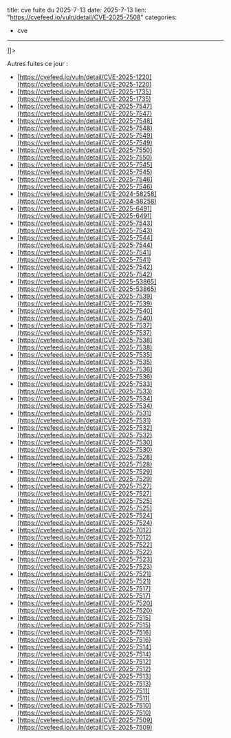  
title: cve fuite du 2025-7-13
date: 2025-7-13
lien: "https://cvefeed.io/vuln/detail/CVE-2025-7508"
categories:
  - cve
---

]]>


Autres fuites ce jour :
- [https://cvefeed.io/vuln/detail/CVE-2025-1220](https://cvefeed.io/vuln/detail/CVE-2025-1220)
- [https://cvefeed.io/vuln/detail/CVE-2025-1735](https://cvefeed.io/vuln/detail/CVE-2025-1735)
- [https://cvefeed.io/vuln/detail/CVE-2025-7547](https://cvefeed.io/vuln/detail/CVE-2025-7547)
- [https://cvefeed.io/vuln/detail/CVE-2025-7548](https://cvefeed.io/vuln/detail/CVE-2025-7548)
- [https://cvefeed.io/vuln/detail/CVE-2025-7549](https://cvefeed.io/vuln/detail/CVE-2025-7549)
- [https://cvefeed.io/vuln/detail/CVE-2025-7550](https://cvefeed.io/vuln/detail/CVE-2025-7550)
- [https://cvefeed.io/vuln/detail/CVE-2025-7545](https://cvefeed.io/vuln/detail/CVE-2025-7545)
- [https://cvefeed.io/vuln/detail/CVE-2025-7546](https://cvefeed.io/vuln/detail/CVE-2025-7546)
- [https://cvefeed.io/vuln/detail/CVE-2024-58258](https://cvefeed.io/vuln/detail/CVE-2024-58258)
- [https://cvefeed.io/vuln/detail/CVE-2025-6491](https://cvefeed.io/vuln/detail/CVE-2025-6491)
- [https://cvefeed.io/vuln/detail/CVE-2025-7543](https://cvefeed.io/vuln/detail/CVE-2025-7543)
- [https://cvefeed.io/vuln/detail/CVE-2025-7544](https://cvefeed.io/vuln/detail/CVE-2025-7544)
- [https://cvefeed.io/vuln/detail/CVE-2025-7541](https://cvefeed.io/vuln/detail/CVE-2025-7541)
- [https://cvefeed.io/vuln/detail/CVE-2025-7542](https://cvefeed.io/vuln/detail/CVE-2025-7542)
- [https://cvefeed.io/vuln/detail/CVE-2025-53865](https://cvefeed.io/vuln/detail/CVE-2025-53865)
- [https://cvefeed.io/vuln/detail/CVE-2025-7539](https://cvefeed.io/vuln/detail/CVE-2025-7539)
- [https://cvefeed.io/vuln/detail/CVE-2025-7540](https://cvefeed.io/vuln/detail/CVE-2025-7540)
- [https://cvefeed.io/vuln/detail/CVE-2025-7537](https://cvefeed.io/vuln/detail/CVE-2025-7537)
- [https://cvefeed.io/vuln/detail/CVE-2025-7538](https://cvefeed.io/vuln/detail/CVE-2025-7538)
- [https://cvefeed.io/vuln/detail/CVE-2025-7535](https://cvefeed.io/vuln/detail/CVE-2025-7535)
- [https://cvefeed.io/vuln/detail/CVE-2025-7536](https://cvefeed.io/vuln/detail/CVE-2025-7536)
- [https://cvefeed.io/vuln/detail/CVE-2025-7533](https://cvefeed.io/vuln/detail/CVE-2025-7533)
- [https://cvefeed.io/vuln/detail/CVE-2025-7534](https://cvefeed.io/vuln/detail/CVE-2025-7534)
- [https://cvefeed.io/vuln/detail/CVE-2025-7531](https://cvefeed.io/vuln/detail/CVE-2025-7531)
- [https://cvefeed.io/vuln/detail/CVE-2025-7532](https://cvefeed.io/vuln/detail/CVE-2025-7532)
- [https://cvefeed.io/vuln/detail/CVE-2025-7530](https://cvefeed.io/vuln/detail/CVE-2025-7530)
- [https://cvefeed.io/vuln/detail/CVE-2025-7528](https://cvefeed.io/vuln/detail/CVE-2025-7528)
- [https://cvefeed.io/vuln/detail/CVE-2025-7529](https://cvefeed.io/vuln/detail/CVE-2025-7529)
- [https://cvefeed.io/vuln/detail/CVE-2025-7527](https://cvefeed.io/vuln/detail/CVE-2025-7527)
- [https://cvefeed.io/vuln/detail/CVE-2025-7525](https://cvefeed.io/vuln/detail/CVE-2025-7525)
- [https://cvefeed.io/vuln/detail/CVE-2025-7524](https://cvefeed.io/vuln/detail/CVE-2025-7524)
- [https://cvefeed.io/vuln/detail/CVE-2025-7012](https://cvefeed.io/vuln/detail/CVE-2025-7012)
- [https://cvefeed.io/vuln/detail/CVE-2025-7522](https://cvefeed.io/vuln/detail/CVE-2025-7522)
- [https://cvefeed.io/vuln/detail/CVE-2025-7523](https://cvefeed.io/vuln/detail/CVE-2025-7523)
- [https://cvefeed.io/vuln/detail/CVE-2025-7521](https://cvefeed.io/vuln/detail/CVE-2025-7521)
- [https://cvefeed.io/vuln/detail/CVE-2025-7517](https://cvefeed.io/vuln/detail/CVE-2025-7517)
- [https://cvefeed.io/vuln/detail/CVE-2025-7520](https://cvefeed.io/vuln/detail/CVE-2025-7520)
- [https://cvefeed.io/vuln/detail/CVE-2025-7515](https://cvefeed.io/vuln/detail/CVE-2025-7515)
- [https://cvefeed.io/vuln/detail/CVE-2025-7516](https://cvefeed.io/vuln/detail/CVE-2025-7516)
- [https://cvefeed.io/vuln/detail/CVE-2025-7514](https://cvefeed.io/vuln/detail/CVE-2025-7514)
- [https://cvefeed.io/vuln/detail/CVE-2025-7512](https://cvefeed.io/vuln/detail/CVE-2025-7512)
- [https://cvefeed.io/vuln/detail/CVE-2025-7513](https://cvefeed.io/vuln/detail/CVE-2025-7513)
- [https://cvefeed.io/vuln/detail/CVE-2025-7511](https://cvefeed.io/vuln/detail/CVE-2025-7511)
- [https://cvefeed.io/vuln/detail/CVE-2025-7510](https://cvefeed.io/vuln/detail/CVE-2025-7510)
- [https://cvefeed.io/vuln/detail/CVE-2025-7509](https://cvefeed.io/vuln/detail/CVE-2025-7509)
